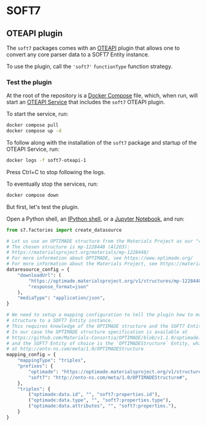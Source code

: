 # SOFT7

## OTEAPI plugin

The `soft7` packages comes with an [OTEAPI](https://github.com/EMMC-ASBL/oteapi-core) plugin that allows one to convert any core parser data to a SOFT7 Entity instance.

To use the plugin, call the `'soft7'` `functionType` function strategy.

### Test the plugin

At the root of the repository is a [Docker Compose](https://docs.docker.com/compose/) file, which, when run, will start an [OTEAPI Service](https://github.com/EMMC-ASBL/oteapi-services#readme) that includes the `soft7` OTEAPI plugin.

To start the service, run:

```bash
docker compose pull
docker compose up -d
```

To follow along with the installation of the `soft7` package and startup of the OTEAPI Service, run:

```bash
docker logs -f soft7-oteapi-1
```

Press Ctrl+C to stop following the logs.

To eventually stop the services, run:

```bash
docker compose down
```

But first, let's test the plugin.

Open a Python shell, an [IPython shell](https://ipython.org/), or a [Jupyter Notebook](https://jupyter.org/), and run:

```python
from s7.factories import create_datasource

# Let us use an OPTIMADE structure from the Materials Project as our "raw" data source.
# The chosen structure is mp-1228448 (Al2O3):
# https://materialsproject.org/materials/mp-1228448/
# For more information about OPTIMADE, see https://www.optimade.org/
# For more information about the Materials Project, see https://materialsproject.org/
dataresource_config = {
    "downloadUrl": (
        "https://optimade.materialsproject.org/v1/structures/mp-1228448?"
        "response_format=json"
    ),
    "mediaType": "application/json",
}

# We need to setup a mapping configuration to tell the plugin how to map the OPTIMADE
# structure to a SOFT7 Entity instance.
# This requires knowledge of the OPTIMADE structure and the SOFT7 Entity.
# In our case the OPTIMADE structure specification is available at
# https://github.com/Materials-Consortia/OPTIMADE/blob/v1.1.0/optimade.rst#structures-entries
# and the SOFT7 Entity of choice is the `OPTIMADEStructure` Entity, which can be found
# at http://onto-ns.com/meta/1.0/OPTIMADEStructure
mapping_config = {
    "mappingType": "triples",
    "prefixes": {
        "optimade": "https://optimade.materialsproject.org/v1/structures/mp-1228448#",
        "soft7": "http://onto-ns.com/meta/1.0/OPTIMADEStructure#",
    },
    "triples": {
        ("optimade:data.id", "", "soft7:properties.id"),
        ("optimade:data.type", "", "soft7:properties.type"),
        ("optimade:data.attributes", "", "soft7:properties."),
    }
}
```

